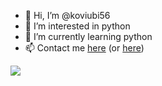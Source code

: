 - 👋 Hi, I’m @koviubi56
- 👀 I’m interested in python
- 🌱 I’m currently learning python
- 📫 Contact me [here](https://keybase.io/koviubi_56) (or [here](https://github.com/koviubi56/koviubi56/discussions))

<a><img align="center" src="https://github-readme-stats.anuraghazra1.vercel.app/api?username=koviubi56&show_icons=true&include_all_commits=true&theme=material-palenight"></a>

<!---
koviubi56/koviubi56 is a ✨ special ✨ repository because its `README.md` (this file) appears on your GitHub profile.
You can click the Preview link to take a look at your changes.
--->
